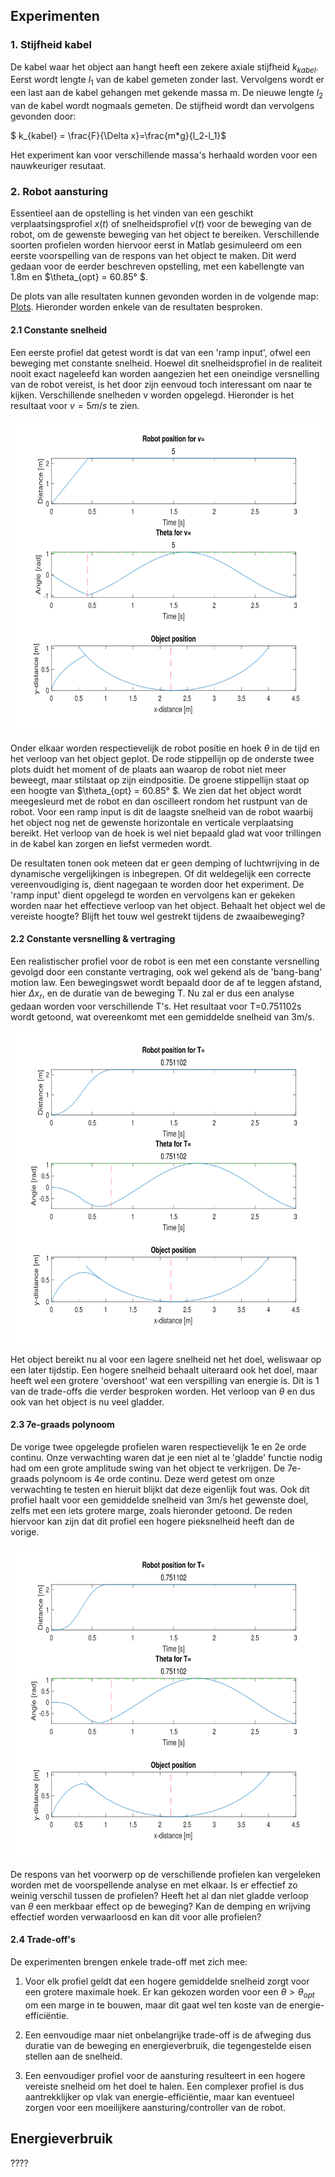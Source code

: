 ## Experimenten
### 1. Stijfheid kabel
De kabel waar het object aan hangt heeft een zekere axiale stijfheid $k_{kabel}$. Eerst wordt lengte $l_1$ van de kabel gemeten zonder last. Vervolgens wordt er een last aan de kabel gehangen met gekende massa m. De nieuwe lengte $l_2$ van de kabel wordt nogmaals gemeten. De stijfheid wordt dan vervolgens gevonden door:

$ k_{kabel} = \frac{F}{\Delta x}=\frac{m*g}{l_2-l_1}$

Het experiment kan voor verschillende massa's herhaald worden voor een nauwkeuriger resutaat.

### 2. Robot aansturing
Essentieel aan de opstelling is het vinden van een geschikt verplaatsingsprofiel $x(t)$ of snelheidsprofiel $v(t)$ voor de beweging van de robot, om de gewenste beweging van het object te bereiken. Verschillende soorten profielen worden hiervoor eerst in Matlab gesimuleerd om een eerste voorspelling van de respons van het object te maken. Dit werd gedaan voor de eerder beschreven opstelling, met een kabellengte van 1.8m en $\theta_{opt} = 60.85° $. 

De plots van alle resultaten kunnen gevonden worden in de volgende map: [Plots](https://github.com/WannesVertongen/GIP-and-ECS/tree/main/Matlab/Plots). Hieronder worden enkele van de resultaten besproken.

#### 2.1 Constante snelheid
Een eerste profiel dat getest wordt is dat van een 'ramp input', ofwel een beweging met constante snelheid. Hoewel dit snelheidsprofiel in de realiteit nooit exact nageleefd kan worden aangezien het een oneindige versnelling van de robot vereist, is het door zijn eenvoud toch interessant om naar te kijken. Verschillende snelheden v worden opgelegd. Hieronder is het resultaat voor $v = 5m/s$ te zien.

<img src="fig_rampv5.svg" alt="Image failed to load" width="750" height="500">

Onder elkaar worden respectievelijk de robot positie en hoek $\theta$ in de tijd en het verloop van het object geplot. De rode stippellijn op de onderste twee plots duidt het moment of de plaats aan waarop de robot niet meer beweegt, maar stilstaat op zijn eindpositie. De groene stippellijn staat op een hoogte van $\theta_{opt} = 60.85° $. We zien dat het object wordt meegesleurd met de robot en dan oscilleert rondom het rustpunt van de robot. Voor een ramp input is dit de laagste snelheid van de robot waarbij het object nog net de gewenste horizontale en verticale verplaatsing bereikt. Het verloop van de hoek is wel niet bepaald glad wat voor trillingen in de kabel kan zorgen en liefst vermeden wordt.

De resultaten tonen ook meteen dat er geen demping of luchtwrijving in de dynamische vergelijkingen is inbegrepen. Of dit weldegelijk een correcte vereenvoudiging is, dient nagegaan te worden door het experiment. De 'ramp input' dient opgelegd te worden en vervolgens kan er gekeken worden naar het effectieve verloop van het object. Behaalt het object wel de vereiste hoogte? Blijft het touw wel gestrekt tijdens de zwaaibeweging?


#### 2.2 Constante versnelling & vertraging
Een realistischer profiel voor de robot is een met een constante versnelling gevolgd door een constante vertraging, ook wel gekend als de 'bang-bang' motion law. Een bewegingswet wordt bepaald door de af te leggen afstand, hier $\Delta x_r$, en de duratie van de beweging T. Nu zal er dus een analyse gedaan worden voor verschillende T's. Het resultaat voor T=0.751102s wordt getoond, wat overeenkomt met een gemiddelde snelheid van 3m/s.

<img src="fig_bangbangv3.svg" alt="Image failed to load" width="750" height="500">

Het object bereikt nu al voor een lagere snelheid net het doel, weliswaar op een later tijdstip. Een hogere snelheid behaalt uiteraard ook het doel, maar heeft wel een grotere 'overshoot' wat een verspilling van energie is. Dit is 1 van de trade-offs die verder besproken worden. Het verloop van $\theta$ en dus ook van het object is nu veel gladder.

#### 2.3 7e-graads polynoom
De vorige twee opgelegde profielen waren respectievelijk 1e en 2e orde continu. Onze verwachting waren dat je een niet al te 'gladde' functie nodig had om een grote amplitude swing van het object te verkrijgen. De 7e-graads polynoom is 4e orde continu. Deze werd getest om onze verwachting te testen en hieruit blijkt dat deze eigenlijk fout was. Ook dit profiel haalt voor een gemiddelde snelheid van 3m/s het gewenste doel, zelfs met een iets grotere marge, zoals hieronder getoond. De reden hiervoor kan zijn dat dit profiel een hogere pieksnelheid heeft dan de vorige.  

<img src="fig_polyv3.svg" alt="Image failed to load" width="750" height="500">


De respons van het voorwerp op de verschillende profielen kan vergeleken worden met de voorspellende analyse en met elkaar. Is er effectief zo weinig verschil tussen de profielen? Heeft het al dan niet gladde verloop van $\theta$ een merkbaar effect op de beweging? Kan de demping en wrijving effectief worden verwaarloosd en kan dit voor alle profielen?

#### 2.4 Trade-off's

De experimenten brengen enkele trade-off met zich mee:

1. Voor elk profiel geldt dat een hogere gemiddelde snelheid zorgt voor een grotere maximale hoek. Er kan gekozen worden voor een $\theta > \theta_{opt}$ om een marge in te bouwen, maar dit gaat wel ten koste van de energie-efficiëntie.

2. Een eenvoudige maar niet onbelangrijke trade-off is de afweging dus duratie van de beweging en energieverbruik, die tegengestelde eisen stellen aan de snelheid.

3. Een eenvoudiger profiel voor de aansturing resulteert in een hogere vereiste snelheid om het doel te halen. Een complexer profiel is dus aantrekklijker op vlak van energie-efficiëntie, maar kan eventueel zorgen voor een moeilijkere aansturing/controller van de robot.



## Energieverbruik 

????


